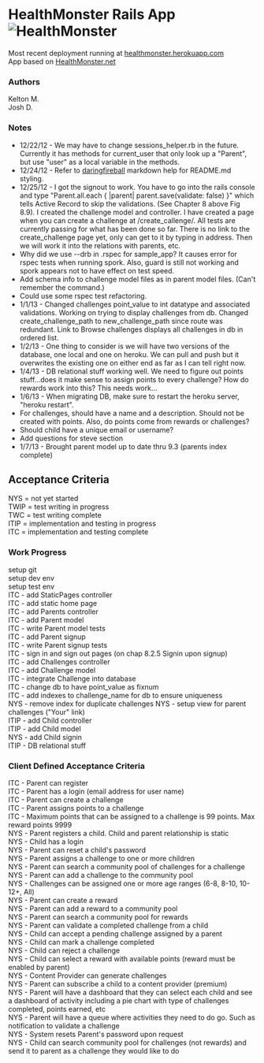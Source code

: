 # HealthMonster Rails App ![HealthMonster](http://d3nf22m6d68s6c.cloudfront.net/622637/958174/1341028381/50.png)

Most recent deployment running at [healthmonster.herokuapp.com](http://healthmonster.herokuapp.com "HealthMonster")  
App based on [HealthMonster.net](http://healthmonster.net "HealthMonster.net")

### Authors ###
  Kelton M.  
  Josh D.

### Notes ###
-  12/22/12 - We may have to change sessions_helper.rb in 
   the future.  Currently it has methods for current_user
   that only look up a "Parent", but use "user" as a local
   variable in the methods.
-  12/24/12 - Refer to [daringfireball](http://daringfireball.net/projects/markdown/syntax#p "markdown") markdown help for README.md styling.
-  12/25/12 - I got the signout to work. You have to go into the rails console and type "Parent.all.each { |parent| parent.save(validate: false) }" which tells Active Record to skip the validations. (See Chapter 8 above Fig 8.9). I created the challenge model and controller. I have created a page when you can create a challenge at /create_callenge/. All tests are currently passing for what has been done so far. There is no link to the create_challenge page yet, only can get to it by typing in address. Then we will work it into the relations with parents, etc. 
-  Why did we use --drb in .rspec for sample_app? It causes error for rspec tests when running spork.  Also, guard is still not working and spork appears not to have effect on test speed.
-  Add schema info to challenge model files as in parent model files.  (Can't remember the command.)
-  Could use some rspec test refactoring.
-  1/1/13 - Changed challenges point_value to int datatype and associated validations. Working on trying to display challenges from db. Changed create_challenge_path to new_challenge_path since route was redundant. Link to Browse challenges displays all challenges in db in ordered list.
-  1/2/13 - One thing to consider is we will have two versions of the database, one local and one on heroku. We can pull and push but it overwrites the existing one on either end as far as I can tell right now.
-  1/4/13 - DB relational stuff working well.  We need to figure out points stuff...does it make sense to assign points to every challenge?  How do rewards work into this?  This needs work...
-  1/6/13 - When migrating DB, make sure to restart the heroku server, "heroku restart".
-  For challenges, should have a name and a description.  Should not be created with points.  Also, do points come from rewards or challenges?
-  Should child have a unique email or username?
-  Add questions for steve section
-  1/7/13 - Brought parent model up to date thru 9.3 (parents index complete)

## Acceptance Criteria ##
NYS  = not yet started  
TWIP = test writing in progress  
TWC  = test writing complete  
ITIP = implementation and testing in progress  
ITC  = implementation and testing complete  

### Work Progress ###
setup git  
setup dev env  
setup test env  
ITC  - add StaticPages controller  
ITC  - add static home page  
ITC  - add Parents controller  
ITC  - add Parent model  
ITC  - write Parent model tests  
ITC  - add Parent signup  
ITC  - write Parent signup tests  
ITC  - sign in and sign out pages (on chap 8.2.5 Signin upon signup)  
ITC  - add Challenges controller  
ITC  - add Challenge model  
ITC  - integrate Challenge into database  
ITC  - change db to have point_value as fixnum  
ITC  - add indexes to challenge_name for db to ensure uniqueness  
NYS  - remove index for duplicate challenges
NYS  - setup view for parent challenges ("Your" link)  
ITIP  - add Child controller  
ITIP  - add Child model   
NYS  - add Child signin  
ITIP  - DB relational stuff  

### Client Defined Acceptance Criteria ###
ITC  - Parent can register  
ITC  - Parent has a login (email address for user name)  
ITC  - Parent can create a challenge  
ITC  - Parent assigns points to a challenge  
ITC  - Maximum points that can be assigned to a challenge is 99 points. Max reward points 9999  
NYS  - Parent registers a child. Child and parent relationship is static  
NYS  - Child has a login  
NYS  - Parent can reset a child's password  
NYS  - Parent assigns a challenge to one or more children  
NYS  - Parent can search a community pool of challenges for a challenge  
NYS  - Parent can add a challenge to the community pool  
NYS  - Challenges can be assigned one or more age ranges (6-8, 8-10, 10-12+, All)  
NYS  - Parent can create a reward  
NYS  - Parent can add a reward to a community pool  
NYS  - Parent can search a community pool for rewards  
NYS  - Parent can validate a completed challenge from a child  
NYS  - Child can accept a pending challenge assigned by a parent  
NYS  - Child can mark a challenge completed  
NYS  - Child can reject a challenge  
NYS  - Child can select a reward with available points (reward must be enabled by parent)  
NYS  - Content Provider can generate challenges  
NYS  - Parent can subscribe a child to a content provider (premium)  
NYS  - Parent will have a dashboard that they can select each child and see a dashboard of activity including a pie chart with type of challenges completed, points earned, etc  
NYS  - Parent will have a queue where activities they need to do go. Such as notification to validate a challenge  
NYS  - System resets Parent's password upon request  
NYS  - Child can search community pool for challenges (not rewards) and send it to parent as a challenge they would like to do  
